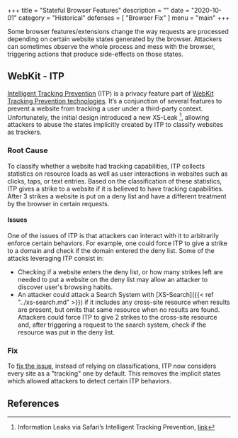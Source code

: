 +++
title = "Stateful Browser Features"
description = ""
date = "2020-10-01"
category = "Historical"
defenses = [
    "Browser Fix"
]
menu = "main"
+++

Some browser features/extensions change the way requests are processed depending on certain website states generated by the browser. Attackers can sometimes observe the whole process and mess with the browser, triggering actions that produce side-effects on those states.

## WebKit - ITP

[Intelligent Tracking Prevention](https://webkit.org/tracking-prevention/) (ITP) is a privacy feature part of [WebKit Tracking Prevention technologies](https://webkit.org/tracking-prevention/). It’s a conjunction of several features to prevent a website from tracking a user under a third-party context. Unfortunately, the initial design introduced a new XS-Leak [^1], allowing attackers to abuse the states implicitly created by ITP to classify websites as trackers.

### Root Cause

To classify whether a website had tracking capabilities, ITP collects statistics on resource loads as well as user interactions in websites such as clicks, taps, or text entries. Based on the classification of these statistics, ITP gives a strike to a website if it is believed to have tracking capabilities. After 3 strikes a website is put on a deny list and have a different treatment by the browser in certain requests.

#### Issues

One of the issues of ITP is that attackers can interact with it to arbitrarily enforce certain behaviors. For example, one could force ITP to give a strike to a domain and check if the domain entered the deny list. Some of the attacks leveraging ITP consist in:

- Checking if a website enters the deny list, or how many strikes left are needed to put a website on the deny list may allow an attacker to discover user's browsing habits.
- An attacker could attack a Search System with [XS-Search]({{< ref "../xs-search.md" >}}) if it includes any cross-site resource when results are present, but omits that same resource when no results are found. Attackers could force ITP to give 2 strikes to the cross-site resource and, after triggering a request to the search system, check if the resource was put in the deny list.

### Fix

To [fix the issue](https://webkit.org/blog/9661/preventing-tracking-prevention-tracking/), instead of relying on classifications, ITP now considers every site as a "tracking" one by default. This removes the implicit states which allowed attackers to detect certain ITP behaviors.

## References

[^1]: Information Leaks via Safari’s Intelligent Tracking Prevention, [link](https://arxiv.org/pdf/2001.07421.pdf)
[^2]: Preventing Tracking Prevention Tracking, [link](https://webkit.org/blog/9661/preventing-tracking-prevention-tracking/)